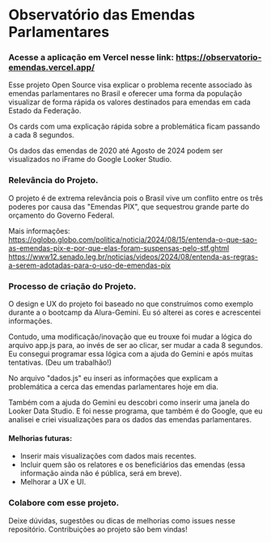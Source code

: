 # Observatório das Emendas Parlamentares

### Acesse a aplicação em Vercel nesse link: https://observatorio-emendas.vercel.app/ 

Esse projeto Open Source visa explicar o problema recente associado às emendas parlamentares no Brasil e oferecer uma forma da população visualizar de forma rápida os valores destinados para emendas em cada Estado da Federação. 

Os cards com uma explicação rápida sobre a problemática ficam passando a cada 8 segundos. 

Os dados das emendas de 2020 até Agosto de 2024 podem ser visualizados no iFrame do Google Looker Studio. 

### Relevância do Projeto. 
O projeto é de extrema relevância pois o Brasil vive um conflito entre os três poderes por causa das "Emendas PIX", que sequestrou grande parte do orçamento do Governo Federal.  

Mais informações: 
https://oglobo.globo.com/politica/noticia/2024/08/15/entenda-o-que-sao-as-emendas-pix-e-por-que-elas-foram-suspensas-pelo-stf.ghtml
https://www12.senado.leg.br/noticias/videos/2024/08/entenda-as-regras-a-serem-adotadas-para-o-uso-de-emendas-pix 

### Processo de criação do Projeto. 
O design e UX do projeto foi baseado no que construímos como exemplo durante a o bootcamp da Alura-Gemini. Eu só alterei as cores e acrescentei informações.

Contudo, uma modificação/inovação que eu trouxe foi mudar a lógica do arquivo app.js para, ao invés de ser ao clicar, ser mudar a cada 8 segundos. Eu consegui programar essa lógica com a ajuda do Gemini e após muitas tentativas. (Deu um trabalhão!) 

No arquivo "dados.js" eu inseri as informações que explicam a problemática a cerca das emendas parlamentares hoje em dia. 

Também com a ajuda do Gemini eu descobri como inserir uma janela do Looker Data Studio. E foi nesse programa, que também é do Google, que eu analisei e criei visualizações para os dados das emendas parlamentares. 

#### Melhorias futuras: 
- Inserir mais visualizações com dados mais recentes.
- Incluir quem são os relatores e os beneficiários das emendas (essa informação ainda não é pública, será em breve).
- Melhorar a UX e UI.

### Colabore com esse projeto. 
Deixe dúvidas, sugestões ou dicas de melhorias como issues nesse repositório.
Contribuições ao projeto são bem vindas! 
